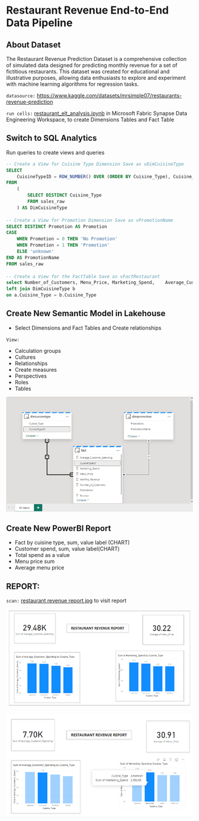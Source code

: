 # Restaurant Revenue End-to-End Data Pipeline

## About Dataset
The Restaurant Revenue Prediction Dataset is a comprehensive collection of simulated data designed for predicting monthly revenue for a set of fictitious restaurants. This dataset was created for educational and illustrative purposes, allowing data enthusiasts to explore and experiment with machine learning algorithms for regression tasks.

`datasource:` https://www.kaggle.com/datasets/mrsimple07/restaurants-revenue-prediction

`run cells:` [restaurant_elt_analysis.ipynb](restaurant_elt_analysis.ipynb) in Microsoft Fabric Synapse Data Engineering Workspace, to create Dimensions Tables and Fact Table

## Switch to SQL Analytics 
Run queries to create views and queries

```sql
-- Create a View for Cuisine Type Dimension Save as vDimCuisineType
SELECT 
    CuisineTypeID = ROW_NUMBER() OVER (ORDER BY Cuisine_Type), Cuisine_Type
FROM
    (
        SELECT DISTINCT Cuisine_Type 
        FROM sales_raw
    ) AS DimCuisineType

-- Create a View for Promotion Dimension Save as vPromotionName
SELECT DISTINCT Promotion AS Promotion 
CASE
    WHEN Promotion = 0 THEN 'No Promotion'
    WHEN Promotion = 1 THEN 'Promotion'
    ELSE 'unknown'
END AS PromotionName
FROM sales_raw

-- Create a View for the FactTable Save as vFactRestaurant
select Number_of_Customers,	Menu_Price,	Marketing_Spend,	Average_Customer_Spending,	Promotions,	Reviews,	Monthly_Revenue,b.CuisineTypeID from sales_raw a
left join DimCuisineType b
on a.Cuisine_Type = b.Cuisine_Type
```


## Create New Semantic Model in Lakehouse
- Select Dimensions and Fact Tables and Create relationships

`View:`

- Calculation groups
- Cultures
- Relationships
- Create measures
- Perspectives
- Roles
- Tables

![factTable](./img/Screenshot%202024-09-19%20131250.png)

## Create New PowerBI Report

- Fact by cuisine type, sum, value label (CHART)
- Customer spend, sum, value label(CHART)
- Total spend as a value
- Menu price sum
- Average menu price

## REPORT: 

`scan:` [restaurant revenue report.jpg](restaurant%20revenue%20report.jpg) to visit report


![restaurant revenue report.png](./img/Screenshot%202024-09-19%20141415.png)

![restaurant revenue report.png](./img/Screenshot%202024-09-19%20142327.png)